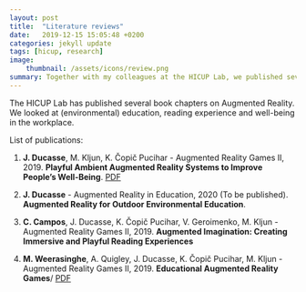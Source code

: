 ```yaml
---
layout: post
title:  "Literature reviews"
date:   2019-12-15 15:05:48 +0200
categories: jekyll update
tags: [hicup, research]
image: 
    thumbnail: /assets/icons/review.png
summary: Together with my colleagues at the HICUP Lab, we published several reviews on Augmented Reality.
---
```

The HICUP Lab has published several book chapters on Augmented Reality. We looked at (environmental) education, reading experience and well-being in the workplace.

List of publications:
1. **J. Ducasse**, M. Kljun, K. Čopič Pucihar - Augmented Reality Games II, 2019. **Playful Ambient Augmented Reality Systems to Improve People’s Well-Being**. [PDF](https://www.researchgate.net/profile/Klen_Pucihar/publication/333312872_Playful_Ambient_Augmented_Reality_Systems_to_Improve_People's_Well-Being/links/5cfd4f2792851c874c5b4941/Playful-Ambient-Augmented-Reality-Systems-to-Improve-Peoples-Well-Being.pdf)

2. **J. Ducasse** - Augmented Reality in Education, 2020 (To be published). **Augmented Reality for Outdoor Environmental Education**.

3. **C. Campos**, J. Ducasse, K. Čopič Pucihar, V. Geroimenko, M. Kljun - Augmented Reality Games II, 2019. **Augmented Imagination: Creating Immersive and Playful Reading Experiences**

4. **M. Weerasinghe**, A. Quigley, J. Ducasse, K. Čopič Pucihar, M. Kljun - Augmented Reality Games II, 2019. **Educational Augmented Reality Games**/ [PDF](https://www.researchgate.net/profile/Klen_Pucihar/publication/333313492_Educational_Augmented_Reality_Games/links/5d925562299bf10cff1cbf73/Educational-Augmented-Reality-Games.pdf)

